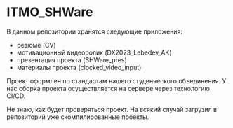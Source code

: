 # ITMO_SHWare

В данном репозитории хранятся следующие приложения:
-   резюме (CV)
-   мотивационный видеоролик (DX2023_Lebedev_AK)
-   презентация проекта (SHWare_pres)
-   материалы проекта (clocked_video_input)

Проект оформлен по стандартам нашего студенческого объединения. У нас сборка проекта осуществляется на сервере через технологию CI/CD.

Не знаю, как будет проверяться проект. На всякий случай загрузил в репозиторий уже скомпилированные проекты.